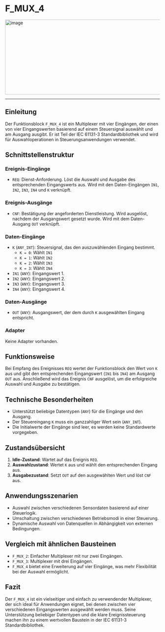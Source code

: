 # F_MUX_4

<img width="1298" height="244" alt="image" src="https://github.com/user-attachments/assets/ca36e916-c580-4eb8-bf05-67d67557302f" />

* * * * * * * * * *
## Einleitung
Der Funktionsblock `F_MUX_4` ist ein Multiplexer mit vier Eingängen, der einen von vier Eingangswerten basierend auf einem Steuersignal auswählt und am Ausgang ausgibt. Er ist Teil der IEC 61131-3 Standardbibliothek und wird für Auswahloperationen in Steuerungsanwendungen verwendet.

## Schnittstellenstruktur

### **Ereignis-Eingänge**
- `REQ`: Dienst-Anforderung. Löst die Auswahl und Ausgabe des entsprechenden Eingangswerts aus. Wird mit den Daten-Eingängen `IN1`, `IN2`, `IN3`, `IN4` und `K` verknüpft.

### **Ereignis-Ausgänge**
- `CNF`: Bestätigung der angeforderten Dienstleistung. Wird ausgelöst, nachdem der Ausgangswert gesetzt wurde. Wird mit dem Daten-Ausgang `OUT` verknüpft.

### **Daten-Eingänge**
- `K` (`ANY_INT`): Steuersignal, das den auszuwählenden Eingang bestimmt. 
  - `K = 0`: Wählt `IN1`
  - `K = 1`: Wählt `IN2`
  - `K = 2`: Wählt `IN3`
  - `K = 3`: Wählt `IN4`
- `IN1` (`ANY`): Eingangswert 1.
- `IN2` (`ANY`): Eingangswert 2.
- `IN3` (`ANY`): Eingangswert 3.
- `IN4` (`ANY`): Eingangswert 4.

### **Daten-Ausgänge**
- `OUT` (`ANY`): Ausgangswert, der dem durch `K` ausgewählten Eingang entspricht.

### **Adapter**
Keine Adapter vorhanden.

## Funktionsweise
Bei Empfang des Ereignisses `REQ` wertet der Funktionsblock den Wert von `K` aus und gibt den entsprechenden Eingangswert (`IN1` bis `IN4`) am Ausgang `OUT` aus. Anschließend wird das Ereignis `CNF` ausgelöst, um die erfolgreiche Auswahl und Ausgabe zu bestätigen.

## Technische Besonderheiten
- Unterstützt beliebige Datentypen (`ANY`) für die Eingänge und den Ausgang.
- Der Steuereingang `K` muss ein ganzzahliger Wert sein (`ANY_INT`).
- Die Initialwerte der Eingänge sind leer, es werden keine Standardwerte vorgegeben.

## Zustandsübersicht
1. **Idle-Zustand**: Wartet auf das Ereignis `REQ`.
2. **Auswahlzustand**: Wertet `K` aus und wählt den entsprechenden Eingang aus.
3. **Ausgabezustand**: Setzt `OUT` auf den ausgewählten Wert und löst `CNF` aus.

## Anwendungsszenarien
- Auswahl zwischen verschiedenen Sensordaten basierend auf einer Steuerlogik.
- Umschaltung zwischen verschiedenen Betriebsmodi in einer Steuerung.
- Dynamische Auswahl von Datenquellen in Abhängigkeit von externen Bedingungen.

## Vergleich mit ähnlichen Bausteinen
- `F_MUX_2`: Einfacher Multiplexer mit nur zwei Eingängen.
- `F_MUX_3`: Multiplexer mit drei Eingängen.
- `F_MUX_4` bietet eine Erweiterung auf vier Eingänge, was mehr Flexibilität bei der Auswahl ermöglicht.

## Fazit
Der `F_MUX_4` ist ein vielseitiger und einfach zu verwendender Multiplexer, der sich ideal für Anwendungen eignet, bei denen zwischen vier verschiedenen Eingangswerten ausgewählt werden muss. Seine Unterstützung beliebiger Datentypen und die klare Ereignissteuerung machen ihn zu einem wertvollen Baustein in der IEC 61131-3 Standardbibliothek.

